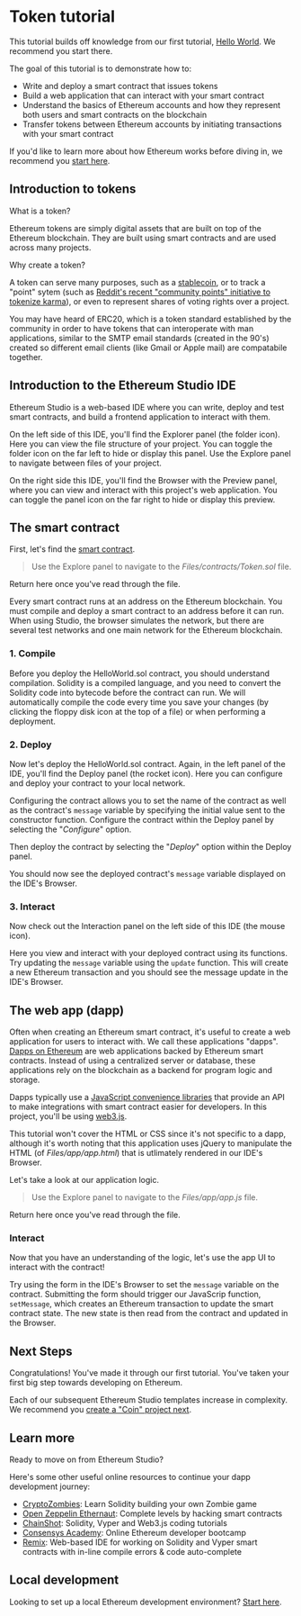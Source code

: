 # Token tutorial

This tutorial builds off knowledge from our first tutorial, [Hello World](https://studio.ethereum.org/). We recommend you start there.

The goal of this tutorial is to demonstrate how to:

- Write and deploy a smart contract that issues tokens
- Build a web application that can interact with your smart contract
- Understand the basics of Ethereum accounts and how they represent both users and smart contracts on the blockchain
- Transfer tokens between Ethereum accounts by initiating transactions with your smart contract

If you'd like to learn more about how Ethereum works before diving in, we recommend you [start here](https://ethereum.org/learn/).

## Introduction to tokens

What is a token? 

Ethereum tokens are simply digital assets that are built on top of the Ethereum blockchain. They are built using smart contracts and are used across many projects.

Why create a token?

A token can serve many purposes,
such as a [stablecoin](https://www.investopedia.com/terms/s/stablecoin.asp),
or to track a "point" sytem (such as [Reddit's recent "community points" initiative to tokenize karma](https://www.reddit.com/community-points/)),
or even to represent shares of voting rights over a project.

You may have heard of ERC20, which is a token standard established by the community in order to have tokens that can interoperate with man applications,
similar to the SMTP email standards (created in the 90's) created so different email clients (like Gmail or Apple mail) are compatabile together.

## Introduction to the Ethereum Studio IDE

Ethereum Studio is a web-based IDE where you can write, deploy and test smart contracts, and build a frontend application to interact with them.

On the left side of this IDE, you'll find the Explorer panel (the folder icon). Here you can view the file structure of your project. You can toggle the folder icon on the far left to hide or display this panel. Use the Explore panel to navigate between files of your project.

On the right side this IDE, you'll find the Browser with the Preview panel, where you can view and interact with this project's web application. You can toggle the panel icon on the far right to hide or display this preview.

## The smart contract

First, let's find the [smart contract](https://ethereum.org/learn/#smart-contracts).

> Use the Explore panel to navigate to the _Files/contracts/Token.sol_ file.

Return here once you've read through the file.

Every smart contract runs at an address on the Ethereum blockchain. You must compile and deploy a smart contract to an address before it can run. When using Studio, the browser simulates the network, but there are several test networks and one main network for the Ethereum blockchain.

### 1. Compile

Before you deploy the HelloWorld.sol contract, you should understand compilation. Solidity is a compiled language, and you need to convert the Solidity code into bytecode before the contract can run. We will automatically compile the code every time you save your changes (by clicking the floppy disk icon at the top of a file) or when performing a deployment.

### 2. Deploy

Now let's deploy the HelloWorld.sol contract. Again, in the left panel of the IDE, you'll find the Deploy panel (the rocket icon). Here you can configure and deploy your contract to your local network.

Configuring the contract allows you to set the name of the contract as well as the contract's `message` variable by specifying the initial value sent to the constructor function. Configure the contract within the Deploy panel by selecting the "_Configure_" option.

Then deploy the contract by selecting the "_Deploy_" option within the Deploy panel.

You should now see the deployed contract's `message` variable displayed on the IDE's Browser.

### 3. Interact

Now check out the Interaction panel on the left side of this IDE (the mouse icon).

Here you view and interact with your deployed contract using its functions. Try updating the `message` variable using the `update` function. This will create a new Ethereum transaction and you should see the message update in the IDE's Browser.

## The web app (dapp)

Often when creating an Ethereum smart contract, it's useful to create a web application for users to interact with. We call these applications "dapps". [Dapps on Ethereum](https://ethereum.org/dapps/) are web applications backed by Ethereum smart contracts. Instead of using a centralized server or database, these applications rely on the blockchain as a backend for program logic and storage.

Dapps typically use a [JavaScript convenience libraries](https://ethereum.org/developers/#frontend-javascript-apis) that provide an API to make integrations with smart contract easier for developers. In this project, you'll be using [web3.js](https://web3js.readthedocs.io/en/v1.2.8/).

This tutorial won't cover the HTML or CSS since it's not specific to a dapp, although it's worth noting that this application uses jQuery to manipulate the HTML (of _Files/app/app.html_) that is utlimately rendered in our IDE's Browser.

Let's take a look at our application logic.

> Use the Explore panel to navigate to the _Files/app/app.js_ file.

Return here once you've read through the file.

### Interact

Now that you have an understanding of the logic, let's use the app UI to interact with the contract!

Try using the form in the IDE's Browser to set the `message` variable on the contract. Submitting the form should trigger our JavaScrip function, `setMessage`, which creates an Ethereum transaction to update the smart contract state. The new state is then read from the contract and updated in the Browser.

## Next Steps

Congratulations! You've made it through our first tutorial. You've taken your first big step towards developing on Ethereum.

Each of our subsequent Ethereum Studio templates increase in complexity. We recommend you [create a "Coin" project next](https://studio.ethereum.org/).

## Learn more

Ready to move on from Ethereum Studio?

Here's some other useful online resources to continue your dapp development journey:

-   [CryptoZombies](https://cryptozombies.io/): Learn Solidity building your own Zombie game
-   [Open Zeppelin Ethernaut](https://ethernaut.openzeppelin.com/): Complete levels by hacking smart contracts
-   [ChainShot](https://www.chainshot.com/): Solidity, Vyper and Web3.js coding tutorials
-   [Consensys Academy](https://consensys.net/academy/bootcamp/): Online Ethereum developer bootcamp
-   [Remix](https://remix.ethereum.org/): Web-based IDE for working on Solidity and Vyper smart contracts with in-line compile errors & code auto-complete

## Local development

Looking to set up a local Ethereum development environment? [Start here](https://ethereum.org/developers/#developer-tools).
